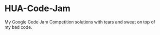 # HUA-Code-Jam
My Google Code Jam Competition solutions with tears and sweat on top of my bad code.

